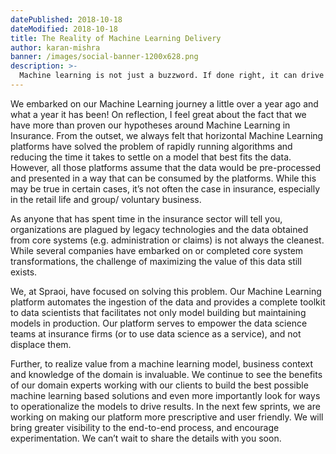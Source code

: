 ```yaml
---
datePublished: 2018-10-18
dateModified: 2018-10-18
title: The Reality of Machine Learning Delivery
author: karan-mishra
banner: /images/social-banner-1200x628.png
description: >-
  Machine learning is not just a buzzword. If done right, it can drive results.
---
```


We embarked on our Machine Learning journey a little over a year ago and what a
year it has been! On reflection, I feel great about the fact that we have more
than proven our hypotheses around Machine Learning in Insurance. From the
outset, we always felt that horizontal Machine Learning platforms have solved
the problem of rapidly running algorithms and reducing the time it takes to
settle on a model that best fits the data. However, all those platforms assume
that the data would be pre-processed and presented in a way that can be consumed
by the platforms. While this may be true in certain cases, it’s not often the
case in insurance, especially in the retail life and group/ voluntary business.

As anyone that has spent time in the insurance sector will tell you,
organizations are plagued by legacy technologies and the data obtained from core
systems (e.g. administration or claims) is not always the cleanest. While
several companies have embarked on or completed core system transformations, the
challenge of maximizing the value of this data still exists.

We, at Spraoi, have focused on solving this problem. Our Machine Learning
platform automates the ingestion of the data and provides a complete toolkit to
data scientists that facilitates not only model building but maintaining models
in production. Our platform serves to empower the data science teams at
insurance firms (or to use data science as a service), and not displace them.

Further, to realize value from a machine learning model, business context and
knowledge of the domain is invaluable. We continue to see the benefits of our
domain experts working with our clients to build the best possible machine
learning based solutions and even more importantly look for ways to
operationalize the models to drive results. In the next few sprints, we are
working on making our platform more prescriptive and user friendly. We will
bring greater visibility to the end-to-end process, and encourage
experimentation. We can’t wait to share the details with you soon.

